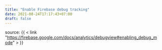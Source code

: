 ```yaml
---
title: "Enable Firebase debug tracking"
date: 2021-08-24T17:17:43+07:00
draft: false
---
```


source: {{ < link "https://firebase.google.com/docs/analytics/debugview#enabling_debug_mode" > }}